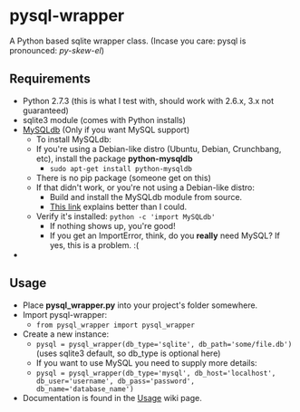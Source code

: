 pysql-wrapper
=============

A Python based sqlite wrapper class. (Incase you care: pysql is pronounced: _py-skew-el_)

Requirements
---
+ Python 2.7.3 (this is what I test with, should work with 2.6.x, 3.x not guaranteed)
+ sqlite3 module (comes with Python installs)
+ [MySQLdb](http://sourceforge.net/projects/mysql-python/) (Only if you want MySQL support)
	+ To install MySQLdb:
	+ If you're using a Debian-like distro (Ubuntu, Debian, Crunchbang, etc), install the package __python-mysqldb__
		+ `sudo apt-get install python-mysqldb`
	+ There is no pip package (someone get on this)
	+ If that didn't work, or you're not using a Debian-like distro:
		+ Build and install the MySQLdb module from source.
		+ [This link](http://blog.mysqlboy.com/2010/08/installing-mysqldb-python-module.html) explains better than I could.
	+ Verify it's installed: `python -c 'import MySQLdb'`
		+ If nothing shows up, you're good!
		+ If you get an ImportError, think, do you __really__ need MySQL? If yes, this is a problem. :(
+ 


Usage
---
+ Place __pysql_wrapper.py__ into your project's folder somewhere.
+ Import pysql-wrapper:
	+ `from pysql_wrapper import pysql_wrapper`
+ Create a new instance:
	+ `pysql = pysql_wrapper(db_type='sqlite', db_path='some/file.db')` (uses sqlite3 default, so db_type is optional here)
	+ If you want to use MySQL you need to supply more details:
	+ `pysql = pysql_wrapper(db_type='mysql', db_host='localhost', db_user='username', db_pass='password', db_name='database_name')`
+ Documentation is found in the [Usage](https://github.com/plausibility/pysqlw/wiki/Usage) wiki page.
